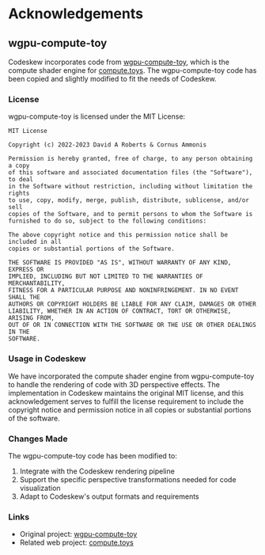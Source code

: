 # Acknowledgements

## wgpu-compute-toy

Codeskew incorporates code from [wgpu-compute-toy](https://github.com/compute-toys/wgpu-compute-toy), which is the compute shader engine for [compute.toys](https://compute.toys). The wgpu-compute-toy code has been copied and slightly modified to fit the needs of Codeskew.

### License

wgpu-compute-toy is licensed under the MIT License:

```
MIT License

Copyright (c) 2022-2023 David A Roberts & Cornus Ammonis

Permission is hereby granted, free of charge, to any person obtaining a copy
of this software and associated documentation files (the "Software"), to deal
in the Software without restriction, including without limitation the rights
to use, copy, modify, merge, publish, distribute, sublicense, and/or sell
copies of the Software, and to permit persons to whom the Software is
furnished to do so, subject to the following conditions:

The above copyright notice and this permission notice shall be included in all
copies or substantial portions of the Software.

THE SOFTWARE IS PROVIDED "AS IS", WITHOUT WARRANTY OF ANY KIND, EXPRESS OR
IMPLIED, INCLUDING BUT NOT LIMITED TO THE WARRANTIES OF MERCHANTABILITY,
FITNESS FOR A PARTICULAR PURPOSE AND NONINFRINGEMENT. IN NO EVENT SHALL THE
AUTHORS OR COPYRIGHT HOLDERS BE LIABLE FOR ANY CLAIM, DAMAGES OR OTHER
LIABILITY, WHETHER IN AN ACTION OF CONTRACT, TORT OR OTHERWISE, ARISING FROM,
OUT OF OR IN CONNECTION WITH THE SOFTWARE OR THE USE OR OTHER DEALINGS IN THE
SOFTWARE.
```

### Usage in Codeskew

We have incorporated the compute shader engine from wgpu-compute-toy to handle the rendering of code with 3D perspective effects. The implementation in Codeskew maintains the original MIT license, and this acknowledgement serves to fulfill the license requirement to include the copyright notice and permission notice in all copies or substantial portions of the software.

### Changes Made

The wgpu-compute-toy code has been modified to:

1. Integrate with the Codeskew rendering pipeline
2. Support the specific perspective transformations needed for code visualization
3. Adapt to Codeskew's output formats and requirements

### Links

- Original project: [wgpu-compute-toy](https://github.com/compute-toys/wgpu-compute-toy)
- Related web project: [compute.toys](https://compute.toys)